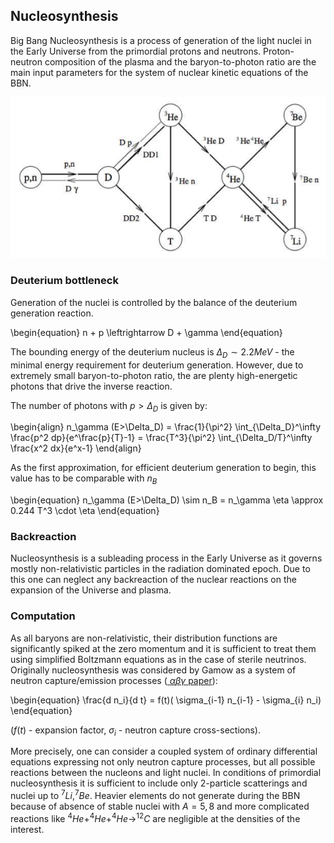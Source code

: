 ## Nucleosynthesis

Big Bang Nucleosynthesis is a process of generation of the light nuclei in the Early Universe
from the primordial protons and neutrons. Proton-neutron composition of the plasma and the
baryon-to-photon ratio are the main input parameters for the system of nuclear kinetic equations of
the BBN.

<center><img src="images/bbn_reactions.png" /></center>

### Deuterium bottleneck

Generation of the nuclei is controlled by the balance of the deuterium generation reaction.

\begin{equation}
n + p \leftrightarrow D + \gamma
\end{equation}

The bounding energy of the deuterium nucleus is $\Delta_D \sim 2.2 MeV$ - the minimal
energy requirement for deuterium generation. However, due to extremely small baryon-to-photon
ratio, the are plenty high-energetic photons that drive the inverse reaction.

The number of photons with $p > \Delta_D$ is given by:

\begin{align}
n_\gamma (E>\Delta_D) = \frac{1}{\pi^2} \int_{\Delta_D}^\infty \frac{p^2 dp}{e^\frac{p}{T}-1}
= \frac{T^3}{\pi^2} \int_{\Delta_D/T}^\infty \frac{x^2 dx}{e^x-1}
\end{align}

As the first approximation, for efficient deuterium generation to begin, this value has to be
comparable with $n_B$

\begin{equation}
n_\gamma (E>\Delta_D) \sim n_B = n_\gamma \eta \approx 0.244 T^3 \cdot \eta
\end{equation}

### Backreaction

Nucleosynthesis is a subleading process in the Early Universe as it governs mostly non-relativistic
particles in the radiation dominated epoch. Due to this one can neglect any backreaction of the
nuclear reactions on the expansion of the Universe and plasma.

### Computation

As all baryons are non-relativistic, their distribution functions are significantly spiked at the
zero momentum and it is sufficient to treat them using simplified Boltzmann equations as in
the case of sterile neutrinos. Originally nucleosynthesis was considered by Gamow as a system of
neutron capture/emission processes ([ $\alpha\beta\gamma$ paper](http://journals.aps.org/pr/pdf/10.1103/PhysRev.73.803)):

\begin{equation}
\frac{d n_i}{d t} = f(t)( \sigma_{i-1} n_{i-1} - \sigma_{i} n_i)
\end{equation}

($f(t)$ - expansion factor, $\sigma_i$ - neutron capture cross-sections).

More precisely, one can consider a coupled system of ordinary differential equations expressing not
only neutron capture processes, but all possible reactions between the nucleons and light nuclei.
In conditions of primordial nucleosynthesis it is sufficient to include only 2-particle scatterings
and nuclei up to $^7 Li, ^7 Be$. Heavier elements do not generate during the BBN because of absence
of stable nuclei with $A=5,8$ and more complicated reactions like $^4 He + ^4 He + ^4 He \to ^{12} C$
are negligible at the densities of the interest.
